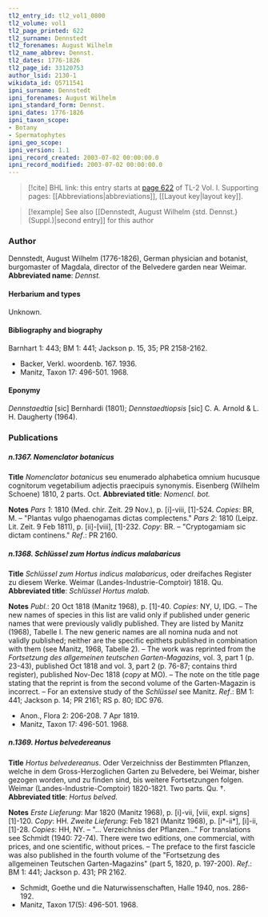```yaml
---
tl2_entry_id: tl2_vol1_0800
tl2_volume: vol1
tl2_page_printed: 622
tl2_surname: Dennstedt
tl2_forenames: August Wilhelm
tl2_name_abbrev: Dennst.
tl2_dates: 1776-1826
tl2_page_id: 33120753
author_lsid: 2130-1
wikidata_id: Q5711541
ipni_surname: Dennstedt
ipni_forenames: August Wilhelm
ipni_standard_form: Dennst.
ipni_dates: 1776-1826
ipni_taxon_scope: 
- Botany
- Spermatophytes
ipni_geo_scope: 
ipni_version: 1.1
ipni_record_created: 2003-07-02 00:00:00.0
ipni_record_modified: 2003-07-02 00:00:00.0
---
```



> [!cite] BHL link: this entry starts at [page 622](https://www.biodiversitylibrary.org/page/33120753) of TL-2 Vol. I.
> Supporting pages: [[Abbreviations|abbreviations]], [[Layout key|layout key]].

> [!example] See also [[Dennstedt, August Wilhelm {std. Dennst.} (Suppl.)|second entry]] for this author

### Author

Dennstedt, August Wilhelm (1776-1826), German physician and botanist, burgomaster of Magdala, director of the Belvedere garden near Weimar. 
**Abbreviated name**: *Dennst.*

#### Herbarium and types

Unknown.

#### Bibliography and biography

Barnhart 1: 443; BM 1: 441; Jackson p. 15, 35; PR 2158-2162.
- Backer, Verkl. woordenb. 167. 1936.
- Manitz, Taxon 17: 496-501. 1968.

#### Eponymy

*Dennstaedtia* \[sic\] Bernhardi (1801); *Dennstaedtiopsis* \[sic\] C. A. Arnold & L. H. Daugherty (1964).

### Publications

##### n.1367. Nomenclator botanicus

**Title**
*Nomenclator botanicus* seu enumerado alphabetica omnium hucusque cognitorum vegetabilium adjectis praecipuis synonymis. Eisenberg (Wilhelm Schoene) 1810, 2 parts. Oct.
**Abbreviated title**: *Nomencl. bot.*

**Notes**
*Pars 1*: 1810 (Med. chir. Zeit. 29 Nov.), p. \[i\]-viii, \[1\]-524. *Copies*: BR, M. – "Plantas vulgo phaenogamas dictas complectens."
*Pars 2*: 1810 (Leipz. Lit. Zeit. 9 Feb 1811), p. \[ii\]-\[viii\], \[1\]-232. *Copy*: BR. – "Cryptogamiam sic dictam continens."
*Ref*.: PR 2160.

##### n.1368. Schlüssel zum Hortus indicus malabaricus

**Title**
*Schlüssel zum Hortus indicus malabaricus*, oder dreifaches Register zu diesem Werke. Weimar (Landes-Industrie-Comptoir) 1818. Qu.
**Abbreviated title**: *Schlüssel Hortus malab.*

**Notes**
*Publ*.: 20 Oct 1818 (Manitz 1968), p. \[1\]-40. *Copies*: NY, U, IDG. – The new names of species in this list are valid only if published under generic names that were previously validly published. They are listed by Manitz (1968), Tabelle I. The new generic names are all nomina nuda and not validly published; neither are the specific epithets published in combination with them (see Manitz, 1968, Tabelle 2). – The work was reprinted from the *Fortsetzung des allgemeinen teutschen Garten-Magazins*, vol. 3, part 1 (p. 23-43), published Oct 1818 and vol. 3, part 2 (p. 76-87; contains third register), published Nov-Dec 1818 (*copy* at MO). – The note on the title page stating that the reprint is from the second volume of the Garten-Magazin is incorrect. – For an extensive study of the *Schlüssel* see Manitz.
*Ref*.: BM 1: 441; Jackson p. 14; PR 2161; RS p. 80; IDC 976.
- Anon., Flora 2: 206-208. 7 Apr 1819.
- Manitz, Taxon 17: 496-501. 1968.

##### n.1369. Hortus belvedereanus

**Title**
*Hortus belvedereanus*. Oder Verzeichniss der Bestimmten Pflanzen, welche in dem Gross-Herzoglichen Garten zu Belvedere, bei Weimar, bisher gezogen worden, und zu finden sind, bis weitere Fortsetzungen folgen. Weimar (Landes-Industrie-Comptoir) 1820-1821. Two parts. Qu. †.
**Abbreviated title**: *Hortus belved.*

**Notes**
*Erste Lieferung*: Mar 1820 (Manitz 1968), p. \[i\]-vii, \[viii, expl. signs\] \[1\]-120. *Copy*: HH.
*Zweite Lieferung*: Feb 1821 (Manitz 1968), p. \[i\*-ii\*\], \[i\]-ii, \[1\]-28. *Copies*: HH, NY. – "... Verzeichniss der Pflanzen..."
For translations see Schmidt (1940: 72-74). There were two editions, one commercial, with prices, and one scientific, without prices. – The preface to the first fascicle was also published in the fourth volume of the "Fortsetzung des allgemeinen Teutschen Garten-Magazins" (part 5, 1820, p. 197-200).
*Ref*.: BM 1: 441; Jackson p. 431; PR 2162.
- Schmidt, Goethe und die Naturwissenschaften, Halle 1940, nos. 286-192.
- Manitz, Taxon 17(5): 496-501. 1968.

